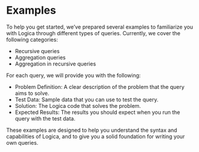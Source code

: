 # Examples
To help you get started, we’ve prepared several examples to familiarize you with Logica through different types of queries. Currently, we cover the following categories:

- Recursive queries
- Aggregation queries
- Aggregation in recursive queries

For each query, we will provide you with the following:

- Problem Definition: A clear description of the problem that the query aims to solve.
- Test Data: Sample data that you can use to test the query.
- Solution: The Logica code that solves the problem.
- Expected Results: The results you should expect when you run the query with the test data.

These examples are designed to help you understand the syntax and capabilities of Logica, and to give you a solid foundation for writing your own queries.